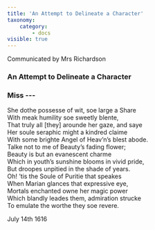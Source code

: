 ```yaml
---
title: 'An Attempt to Delineate a Character'
taxonomy:
    category:
        - docs
visible: true
---
```


<div class="author">Communicated by Mrs Richardson</div>

### An Attempt to Delineate a Character  
  
### Miss ---  
  
She dothe possesse of wit, soe large a Share  
With meak humility soe sweetly blente,  
That truly all [they] arounde her gaze, and saye  
Her soule seraphic might a kindred claime  
With some brighte Angel of Heav’n’s blest abode.  
Talke not to me of Beauty’s fading flower;  
Beauty is but an evanescent charme  
Which in youth’s sunshine blooms in vivid pride,  
But droopes unpitied in the shade of years.  
Oh! ’tis the Soule of Puritie that speakes  
When Marian glances that expressive eye,  
Mortals enchanted owne her magic power  
Which blandly leades them, admiration strucke  
To emulate the worthe they soe revere.  
  
July 14th 1616